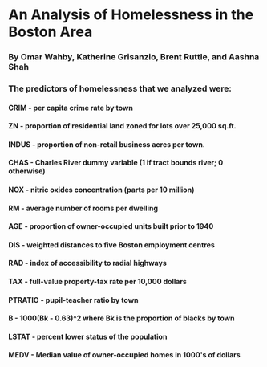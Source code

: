 # An Analysis of Homelessness in the Boston Area
### By Omar Wahby, Katherine Grisanzio, Brent Ruttle, and Aashna Shah

### The predictors of homelessness that we analyzed were:

#### CRIM - per capita crime rate by town
#### ZN - proportion of residential land zoned for lots over 25,000 sq.ft.
#### INDUS - proportion of non-retail business acres per town.
#### CHAS - Charles River dummy variable (1 if tract bounds river; 0 otherwise)
#### NOX - nitric oxides concentration (parts per 10 million)
#### RM - average number of rooms per dwelling
#### AGE - proportion of owner-occupied units built prior to 1940
#### DIS - weighted distances to five Boston employment centres
#### RAD - index of accessibility to radial highways
#### TAX - full-value property-tax rate per 10,000 dollars
#### PTRATIO - pupil-teacher ratio by town
#### B - 1000(Bk - 0.63)^2 where Bk is the proportion of blacks by town
#### LSTAT - percent lower status of the population
#### MEDV - Median value of owner-occupied homes in 1000's of dollars
